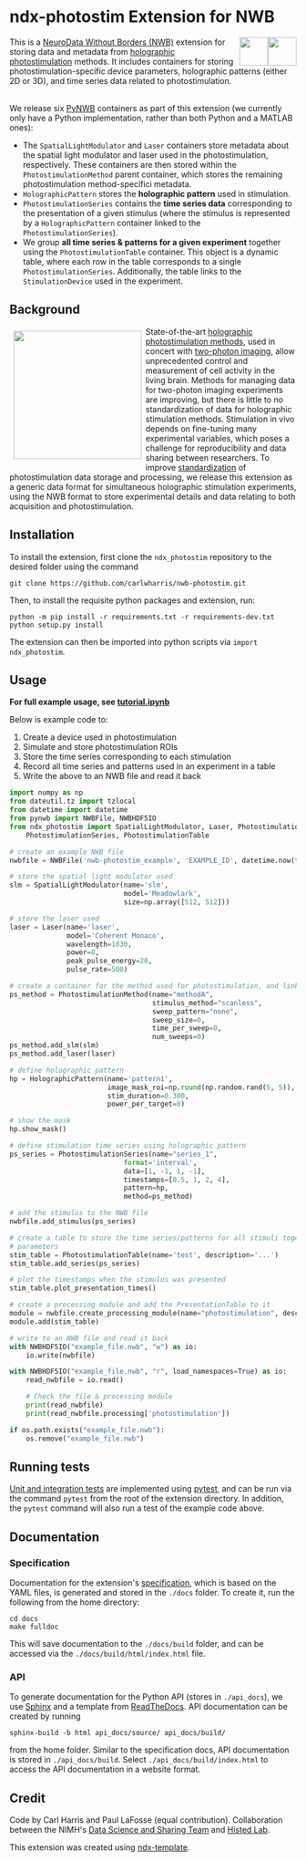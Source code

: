 # ndx-photostim Extension for NWB

<div style="display:inline">
<img src="./docs/images/ext.png" height="50em" style="margin: 0em 0em 0em 0em;" align="right">
<img src="./docs/images/nwb.png" height="50em" style="margin: 0em 0em 0em 0em; " align="right">
This is a <a href="https://www.nwb.org/">NeuroData Without Borders (NWB)</a> extension for storing data and metadata from <a href="https://www.nature.com/articles/nmeth.3217">holographic photostimulation</a>
methods. It includes containers for storing photostimulation-specific device parameters, holographic patterns 
(either 2D or 3D), and time series data related to photostimulation.
</div>

<br>We release six <a href="https://pynwb.readthedocs.io/en/stable/">PyNWB</a> containers as part of this extension (we currently only have a Python implementation, rather than both Python and a MATLAB ones):

* The `SpatialLightModulator` and `Laser` containers store metadata about the spatial light modulator and laser used in the photostimulation, respectively. These containers are then stored within the `PhotostimulationMethod` parent container, which stores the remaining photostimulation method-specifici metadata.
* `HolographicPattern` stores the **holographic pattern** used in stimulation.
* `PhotostimulationSeries` contains the **time series data** corresponding to the presentation of a given stimulus (where the stimulus is represented by a `HolographicPattern` container linked to the `PhotostimulationSeries`).
* We group **all time series & patterns for a given experiment** together using the `PhotostimulationTable` container. This object is a dynamic table, where each row in the table corresponds to a single `PhotostimulationSeries`. Additionally, the table links to the `StimulationDevice` used in the experiment.


## Background

<img src="./docs/images/Cap1.PNG" width="225em" align="left" style=" margin:0.5em 0.5em 0.5em 0.5em;">
State-of-the-art <a href="https://www.nature.com/articles/s41467-017-01031-3">holographic photostimulation methods</a>, used in concert with <a href="https://www.nature.com/articles/nmeth818">two-photon imaging</a>, 
allow unprecedented 
control and measurement of cell activity in the living brain. Methods for managing data for two-photon imaging 
experiments are improving, but there is little to no standardization of data for holographic stimulation methods. 
Stimulation in vivo depends on fine-tuning many experimental variables, which poses a challenge for reproducibility 
and data sharing between researchers. To improve <a href="https://www.sciencedirect.com/science/article/pii/S0896627321009557">standardization</a> of photostimulation data storage and processing, 
we release this extension as a generic data format for simultaneous holographic stimulation experiments, 
using the NWB format to store experimental details and data relating to both acquisition 
and photostimulation.

## Installation

To install the extension, first clone the `ndx_photostim` repository to the desired folder using the command
```angular2svg
git clone https://github.com/carlwharris/nwb-photostim.git
```
Then, to install the requisite python packages and extension, run:
```angular2svg
python -m pip install -r requirements.txt -r requirements-dev.txt
python setup.py install
```
The extension can then be imported into python scripts via `import ndx_photostim`.

## Usage

**For full example usage, see [tutorial.ipynb](./tutorial.ipynb)**

Below is example code to:
1. Create a device used in photostimulation
2. Simulate and store photostimulation ROIs
3. Store the time series corresponding to each stimulation
4. Record all time series and patterns used in an experiment in a table
5. Write the above to an NWB file and read it back


```python
import numpy as np
from dateutil.tz import tzlocal
from datetime import datetime
from pynwb import NWBFile, NWBHDF5IO
from ndx_photostim import SpatialLightModulator, Laser, PhotostimulationMethod, HolographicPattern, \
    PhotostimulationSeries, PhotostimulationTable

# create an example NWB file
nwbfile = NWBFile('nwb-photostim_example', 'EXAMPLE_ID', datetime.now(tzlocal()))

# store the spatial light modulator used
slm = SpatialLightModulator(name='slm',
                            model='Meadowlark',
                            size=np.array([512, 512]))

# store the laser used
laser = Laser(name='laser',
              model='Coherent Monaco',
              wavelength=1030,
              power=8,
              peak_pulse_energy=20,
              pulse_rate=500)

# create a container for the method used for photostimulation, and link the SLM and laser to it
ps_method = PhotostimulationMethod(name="methodA",
                                   stimulus_method="scanless",
                                   sweep_pattern="none",
                                   sweep_size=0,
                                   time_per_sweep=0,
                                   num_sweeps=0)
ps_method.add_slm(slm)
ps_method.add_laser(laser)

# define holographic pattern
hp = HolographicPattern(name='pattern1',
                        image_mask_roi=np.round(np.random.rand(5, 5)),
                        stim_duration=0.300,
                        power_per_target=8)

# show the mask
hp.show_mask()

# define stimulation time series using holographic pattern
ps_series = PhotostimulationSeries(name="series_1",
                            format='interval',
                            data=[1, -1, 1, -1],
                            timestamps=[0.5, 1, 2, 4],
                            pattern=hp,
                            method=ps_method)

# add the stimulus to the NWB file
nwbfile.add_stimulus(ps_series)

# create a table to store the time series/patterns for all stimuli together, along with experiment-specific
# parameters
stim_table = PhotostimulationTable(name='test', description='...')
stim_table.add_series(ps_series)

# plot the timestamps when the stimulus was presented
stim_table.plot_presentation_times()

# create a processing module and add the PresentationTable to it
module = nwbfile.create_processing_module(name="photostimulation", description="example photostimulation table")
module.add(stim_table)

# write to an NWB file and read it back
with NWBHDF5IO("example_file.nwb", "w") as io:
    io.write(nwbfile)

with NWBHDF5IO("example_file.nwb", "r", load_namespaces=True) as io:
    read_nwbfile = io.read()

    # Check the file & processing module
    print(read_nwbfile)
    print(read_nwbfile.processing['photostimulation'])

if os.path.exists("example_file.nwb"):
    os.remove("example_file.nwb")
```
## Running tests

<a href="https://pynwb.readthedocs.io/en/stable/software_process.html#continuous-integration">Unit and integration
tests</a> are implemented using <a href="https://docs.pytest.org/en/7.2.x/">pytest</a>, and can be run via the command 
`pytest` from the root of the extension directory. In addition, the
`pytest` command will also run a test of the example code above.

## Documentation

### Specification


Documentation for the extension's <a href="https://schema-language.readthedocs.io/en/latest/">specification</a>, which is based on the YAML files, is generated and stored in
the `./docs` folder. To create it, run the following from the home directory:
```angular2svg
cd docs
make fulldoc
```
This will save documentation to the `./docs/build` folder, and can be accessed via the 
`./docs/build/html/index.html` file.

### API

To generate documentation for the Python API (stores in `./api_docs`), we use <a href="https://www.sphinx-doc.org/en/master/">Sphinx</a> 
and a template from <a href="https://readthedocs.org/">ReadTheDocs</a>. API documentation can
be created by running 
```angular2svg
sphinx-build -b html api_docs/source/ api_docs/build/
```
from the home folder. Similar to the specification docs, API documentation is stored in `./api_docs/build`. Select 
`./api_docs/build/index.html` to access the API documentation in a website format.


## Credit

Code by Carl Harris and Paul LaFosse (equal contribution). Collaboration between the NIMH's [Data Science and Sharing Team](https://cmn.nimh.nih.gov/dsst) and [Histed Lab](https://www.nimh.nih.gov/research/research-conducted-at-nimh/research-areas/clinics-and-labs/ncb).


This extension was created using [ndx-template](https://github.com/nwb-extensions/ndx-template).

